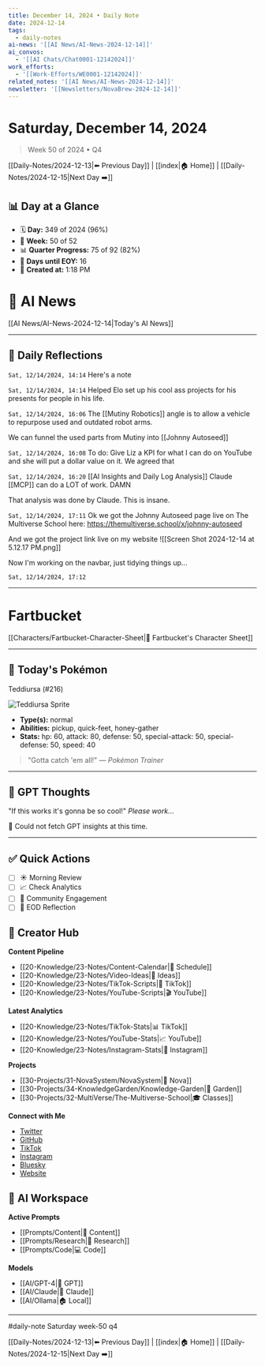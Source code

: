```yaml
---
title: December 14, 2024 • Daily Note
date: 2024-12-14
tags:
  - daily-notes
ai-news: '[[AI News/AI-News-2024-12-14]]'
ai_convos:
  - '[[AI Chats/Chat0001-12142024]]'
work_efforts:
  - '[[Work-Efforts/WE0001-12142024]]'
related_notes: '[[AI News/AI-News-2024-12-14]]'
newsletter: '[[Newsletters/NovaBrew-2024-12-14]]'
---
```

# Saturday, December 14, 2024
> Week 50 of 2024 • Q4

[[Daily-Notes/2024-12-13|⬅️ Previous Day]] | [[index|🏠 Home]] | [[Daily-Notes/2024-12-15|Next Day ➡️]]

## 📊 Day at a Glance
- 🗓️ **Day:** 349 of 2024 (96%)
- 📅 **Week:** 50 of 52
- 📊 **Quarter Progress:** 75 of 92 (82%)
- 🎯 **Days until EOY:** 16
- 🔄 **Created at:** 1:18 PM


# 📰 AI News
[[AI News/AI-News-2024-12-14|Today's AI News]]

---

## 📝 Daily Reflections

`Sat, 12/14/2024, 14:14`
Here's a note

`Sat, 12/14/2024, 14:14`
Helped Elo set up his cool ass projects for his presents for people in his life.

`Sat, 12/14/2024, 16:06`
The [[Mutiny Robotics]] angle is to allow a vehicle to repurpose used and outdated robot arms.

We can funnel the used parts from Mutiny into [[Johnny Autoseed]]

`Sat, 12/14/2024, 16:08`
To do: Give Liz a KPI for what I can do on YouTube and she will put a dollar value on it.
We agreed that 

`Sat, 12/14/2024, 16:20`
[[AI Insights and Daily Log Analysis]]
Claude [[MCP]] can do a LOT of work. DAMN

That analysis was done by Claude. This is insane.

`Sat, 12/14/2024, 17:11`
Ok we got the Johnny Autoseed page live on The Multiverse School here:
https://themultiverse.school/x/johnny-autoseed

And we got the project link live on my website
![[Screen Shot 2024-12-14 at 5.12.17 PM.png]]

Now I'm working on the navbar, just tidying things up...

`Sat, 12/14/2024, 17:12`






---

# Fartbucket
[[Characters/Fartbucket-Character-Sheet|🎲 Fartbucket's Character Sheet]]


---

## 🐾 Today's Pokémon

Teddiursa (#216)

![Teddiursa Sprite](https://raw.githubusercontent.com/PokeAPI/sprites/master/sprites/pokemon/216.png)

- **Type(s):** normal
- **Abilities:** pickup, quick-feet, honey-gather
- **Stats:** hp: 60, attack: 80, defense: 50, special-attack: 50, special-defense: 50, speed: 40

> "Gotta catch 'em all!" — *Pokémon Trainer*
    

---

## 🤖 GPT Thoughts

"If this works it's gonna be so cool!"
*Please work...*

🤖 Could not fetch GPT insights at this time.


---

## ✅ Quick Actions
- [ ] ☀️ Morning Review
- [ ] 📈 Check Analytics
- [ ] 🤝 Community Engagement
- [ ] 🌙 EOD Reflection

## 📱 Creator Hub
**Content Pipeline**
- [[20-Knowledge/23-Notes/Content-Calendar|📅 Schedule]]
- [[20-Knowledge/23-Notes/Video-Ideas|🎥 Ideas]]
- [[20-Knowledge/23-Notes/TikTok-Scripts|📝 TikTok]]
- [[20-Knowledge/23-Notes/YouTube-Scripts|🎬 YouTube]]

**Latest Analytics**
- [[20-Knowledge/23-Notes/TikTok-Stats|📊 TikTok]]
- [[20-Knowledge/23-Notes/YouTube-Stats|📈 YouTube]]
- [[20-Knowledge/23-Notes/Instagram-Stats|📸 Instagram]]

**Projects**
- [[30-Projects/31-NovaSystem/NovaSystem|🤖 Nova]]
- [[30-Projects/34-KnowledgeGarden/Knowledge-Garden|🌳 Garden]]
- [[30-Projects/32-MultiVerse/The-Multiverse-School|🎓 Classes]]

**Connect with Me**
- [Twitter](https://twitter.com/thecoffeejesus)
- [GitHub](https://github.com/ctavolazzi)
- [TikTok](https://tiktok.com/@thecoffeejesus)
- [Instagram](https://instagram.com/thecoffeejesus)
- [Bluesky](https://bsky.app/profile/thecoffeejesus.bsky.social)
- [Website](https://thecoffeejesus.com)

## 🤖 AI Workspace
**Active Prompts**
- [[Prompts/Content|📝 Content]]
- [[Prompts/Research|🔬 Research]]
- [[Prompts/Code|💻 Code]]

**Models**
- [[AI/GPT-4|💬 GPT]]
- [[AI/Claude|🧠 Claude]]
- [[AI/Ollama|🏠 Local]]

---

#daily-note  Saturday week-50 q4

[[Daily-Notes/2024-12-13|⬅️ Previous Day]] | [[index|🏠 Home]] | [[Daily-Notes/2024-12-15|Next Day ➡️]]